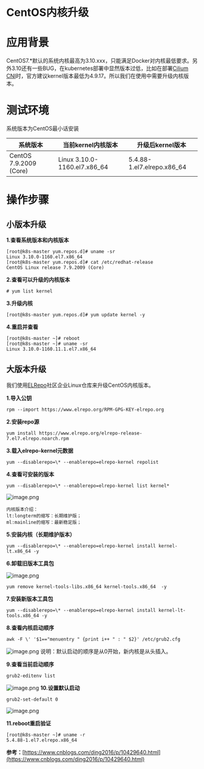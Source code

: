 # CentOS内核升级

# 应用背景
CentOS7.*默认的系统内核最高为3.10.xxx，只能满足Docker对内核最低要求。另外3.10还有一些BUG，在kubernetes部署中显然版本过低，比如在部署[Cilium CNI](https://docs.cilium.io/en/v1.9/operations/system_requirements/#linux-kernel)时，官方建议kernel版本最低为4.9.17。所以我们在使用中需要升级内核版本。


# 测试环境
系统版本为CentOS最小话安装

| 系统版本 | 当前kernel内核版本 | 升级后kernel版本 |
| --- | --- | --- |
| CentOS 7.9.2009 (Core) | Linux 3.10.0-1160.el7.x86_64 | 5.4.88-1.el7.elrepo.x86_64 |

# 操作步骤
## 小版本升级


**1.查看系统版本和内核版本**
```
[root@k8s-master yum.repos.d]# uname -sr
Linux 3.10.0-1160.el7.x86_64
[root@k8s-master yum.repos.d]# cat /etc/redhat-release
CentOS Linux release 7.9.2009 (Core)
```

**2.查看可以升级的内核版本**
```
# yum list kernel
```
**3.升级内核**
```
[root@k8s-master yum.repos.d]# yum update kernel -y
```

**4.重启并查看**
```
[root@k8s-master ~]# reboot
[root@k8s-master ~]# uname -sr
Linux 3.10.0-1160.11.1.el7.x86_64
```
## 大版本升级
我们使用[ELRepo](http://elrepo.org/tiki/HomePage)社区企业Linux仓库来升级CentOS内核版本。


**1.导入公钥**
```
rpm --import https://www.elrepo.org/RPM-GPG-KEY-elrepo.org
```
**2.安装repo源**
```
yum install https://www.elrepo.org/elrepo-release-7.el7.elrepo.noarch.rpm
```
**3.载入elrepo-kernel元数据**
```
yum --disablerepo=\* --enablerepo=elrepo-kernel repolist
```
**4.查看可安装的版本**
```
yum --disablerepo=\* --enablerepo=elrepo-kernel list kernel*
```
![image.png](https://cdn.nlark.com/yuque/0/2021/png/366760/1610447584758-57fd9e7a-9bc5-45ae-9c78-4000f924f0bb.png#align=left&display=inline&height=431&margin=%5Bobject%20Object%5D&name=image.png&originHeight=862&originWidth=2868&size=224275&status=done&style=none&width=1434)
```
内核版本介绍：
lt:longterm的缩写：长期维护版；
ml:mainline的缩写：最新稳定版；
```
**5.安装内核（长期维护版本）**
```
yum --disablerepo=\* --enablerepo=elrepo-kernel install kernel-lt.x86_64 -y
```
**6.卸载旧版本工具包**

![image.png](https://cdn.nlark.com/yuque/0/2021/png/366760/1610509103886-7e4c437d-0e08-4183-a952-3feea116ed93.png#align=left&display=inline&height=106&margin=%5Bobject%20Object%5D&name=image.png&originHeight=212&originWidth=830&size=36995&status=done&style=none&width=415)
```
yum remove kernel-tools-libs.x86_64 kernel-tools.x86_64  -y
```
**7.安装新版本工具包**
```
yum --disablerepo=\* --enablerepo=elrepo-kernel install kernel-lt-tools.x86_64 -y
```
**8.查看内核启动顺序**
```
awk -F \' '$1=="menuentry " {print i++ " : " $2}' /etc/grub2.cfg
```
![image.png](https://cdn.nlark.com/yuque/0/2021/png/366760/1610509488039-92bc38ef-9402-4d31-bc10-71876751f3c7.png#align=left&display=inline&height=86&margin=%5Bobject%20Object%5D&name=image.png&originHeight=172&originWidth=1214&size=44385&status=done&style=none&width=607)
说明：默认启动的顺序是从0开始，新内核是从头插入。

**9.查看当前启动顺序**
```
grub2-editenv list
```
![image.png](https://cdn.nlark.com/yuque/0/2021/png/366760/1610517022740-94a384bf-bab6-4511-b3ef-288578a84374.png#align=left&display=inline&height=36&margin=%5Bobject%20Object%5D&name=image.png&originHeight=72&originWidth=918&size=15547&status=done&style=none&width=459)
**10.设置默认启动**
```
grub2-set-default 0
```
![image.png](https://cdn.nlark.com/yuque/0/2021/png/366760/1610517101761-eced2004-9a69-48f6-b81e-ffef96f21d34.png#align=left&display=inline&height=55&margin=%5Bobject%20Object%5D&name=image.png&originHeight=110&originWidth=808&size=17147&status=done&style=none&width=404)

**11.reboot重启验证**
```
[root@k8s-master ~]# uname -r
5.4.88-1.el7.elrepo.x86_64
```
**参考：**[https://www.cnblogs.com/ding2016/p/10429640.html](https://www.cnblogs.com/ding2016/p/10429640.html)
